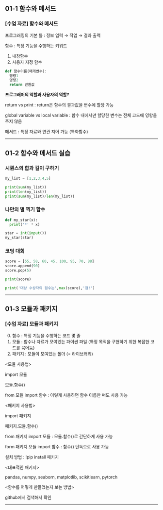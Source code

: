 ## 01-1 함수와 메서드
### [수업 자료] 함수와 메서드
프로그래밍의 기본 틀 : 정보 입력 → 작업 → 결과 출력

함수 : 특정 기능을 수행하는 키워드

1. 내장함수
2. 사용자 지정 함수

```python
def 함수이름(매개변수):
  명령1
  명령2
  return 반환값
```

**프로그래머의 역할과 사용자의 역할?**

return vs print : return은 함수의 결과값을 변수에 할당 가능

global variable vs local variable : 함수 내에서만 할당한 변수는 전체 코드에 영향을 주지 않음

메서드 : 특정 자료와 연관 지어 가능 (특화함수)

---
## 01-2 함수와 메서드 실습
### 시퀀스의 합과 길이 구하기

```python
my_list = [1,2,3,4,5]

print(sum(my_list))
print(len(my_list))
print(sum(my_list)/len(my_list))
```

### 나만의 별 찍기 함수

```python
def my_star(x):
  print('*' * x)

star = int(input())
my_star(star)
```

### 코딩 대회

```python
score = [55, 58, 60, 45, 100, 95, 70, 88]
score.append(90)
score.pop(5)

print(score)

print('대상 수상자의 점수는',max(score),'점!')
```

---
## 01-3 모듈과 패키지
### [수업 자료] 모듈과 패키지
0. 함수 : 특정 기능을 수행하는 코드 몇 줄
1. 모듈 : 함수나 자료가 모여있는 파이썬 파일 (특정 목적을 구현하기 위한 복잡한 코드를 묶어둠)
2. 패키지 : 모듈이 모여있는 폴더 (= 라이브러리)

<모듈 사용법>

import 모듈

모듈.함수()

from 모듈 import 함수 : 이렇게 사용하면 함수 이름만 써도 사용 가능

<패키지 사용법>

import 패키지

패키지.모듈.함수()

from 패키지 import 모듈 : 모듈.함수()로 간단하게 사용 가능

form 패키지.모듈 import 함수 : 함수() 단독으로 사용 가능

설치 방법 : !pip install 패키지

<대표적인 패키지>

pandas, numpy, seaborn, matplotlib, scikitlearn, pytorch

<함수를 어떻게 만들었는지 보는 방법>

github에서 검색해서 확인

---

